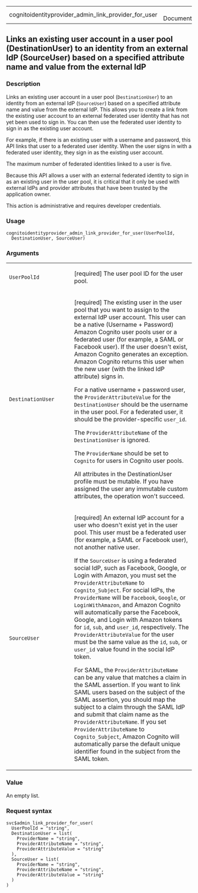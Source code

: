 <table style="width: 100%;">
<tbody>
<tr class="odd">
<td>cognitoidentityprovider_admin_link_provider_for_user</td>
<td style="text-align: right;">R Documentation</td>
</tr>
</tbody>
</table>

## Links an existing user account in a user pool (DestinationUser) to an identity from an external IdP (SourceUser) based on a specified attribute name and value from the external IdP

### Description

Links an existing user account in a user pool (`DestinationUser`) to an
identity from an external IdP (`SourceUser`) based on a specified
attribute name and value from the external IdP. This allows you to
create a link from the existing user account to an external federated
user identity that has not yet been used to sign in. You can then use
the federated user identity to sign in as the existing user account.

For example, if there is an existing user with a username and password,
this API links that user to a federated user identity. When the user
signs in with a federated user identity, they sign in as the existing
user account.

The maximum number of federated identities linked to a user is five.

Because this API allows a user with an external federated identity to
sign in as an existing user in the user pool, it is critical that it
only be used with external IdPs and provider attributes that have been
trusted by the application owner.

This action is administrative and requires developer credentials.

### Usage

    cognitoidentityprovider_admin_link_provider_for_user(UserPoolId,
      DestinationUser, SourceUser)

### Arguments

<table>
<colgroup>
<col style="width: 35%" />
<col style="width: 65%" />
</colgroup>
<tbody>
<tr class="odd">
<td><code
id="cognitoidentityprovider_admin_link_provider_for_user_:_UserPoolId">UserPoolId</code></td>
<td><p>[required] The user pool ID for the user pool.</p></td>
</tr>
<tr class="even">
<td><code
id="cognitoidentityprovider_admin_link_provider_for_user_:_DestinationUser">DestinationUser</code></td>
<td><p>[required] The existing user in the user pool that you want to
assign to the external IdP user account. This user can be a native
(Username + Password) Amazon Cognito user pools user or a federated user
(for example, a SAML or Facebook user). If the user doesn't exist,
Amazon Cognito generates an exception. Amazon Cognito returns this user
when the new user (with the linked IdP attribute) signs in.</p>
<p>For a native username + password user, the
<code>ProviderAttributeValue</code> for the <code>DestinationUser</code>
should be the username in the user pool. For a federated user, it should
be the provider-specific <code>user_id</code>.</p>
<p>The <code>ProviderAttributeName</code> of the
<code>DestinationUser</code> is ignored.</p>
<p>The <code>ProviderName</code> should be set to <code>Cognito</code>
for users in Cognito user pools.</p>
<p>All attributes in the DestinationUser profile must be mutable. If you
have assigned the user any immutable custom attributes, the operation
won't succeed.</p></td>
</tr>
<tr class="odd">
<td><code
id="cognitoidentityprovider_admin_link_provider_for_user_:_SourceUser">SourceUser</code></td>
<td><p>[required] An external IdP account for a user who doesn't exist
yet in the user pool. This user must be a federated user (for example, a
SAML or Facebook user), not another native user.</p>
<p>If the <code>SourceUser</code> is using a federated social IdP, such
as Facebook, Google, or Login with Amazon, you must set the
<code>ProviderAttributeName</code> to <code>Cognito_Subject</code>. For
social IdPs, the <code>ProviderName</code> will be
<code>Facebook</code>, <code>Google</code>, or
<code>LoginWithAmazon</code>, and Amazon Cognito will automatically
parse the Facebook, Google, and Login with Amazon tokens for
<code>id</code>, <code>sub</code>, and <code>user_id</code>,
respectively. The <code>ProviderAttributeValue</code> for the user must
be the same value as the <code>id</code>, <code>sub</code>, or
<code>user_id</code> value found in the social IdP token.</p>
<p>For SAML, the <code>ProviderAttributeName</code> can be any value
that matches a claim in the SAML assertion. If you want to link SAML
users based on the subject of the SAML assertion, you should map the
subject to a claim through the SAML IdP and submit that claim name as
the <code>ProviderAttributeName</code>. If you set
<code>ProviderAttributeName</code> to <code>Cognito_Subject</code>,
Amazon Cognito will automatically parse the default unique identifier
found in the subject from the SAML token.</p></td>
</tr>
</tbody>
</table>

### Value

An empty list.

### Request syntax

    svc$admin_link_provider_for_user(
      UserPoolId = "string",
      DestinationUser = list(
        ProviderName = "string",
        ProviderAttributeName = "string",
        ProviderAttributeValue = "string"
      ),
      SourceUser = list(
        ProviderName = "string",
        ProviderAttributeName = "string",
        ProviderAttributeValue = "string"
      )
    )
